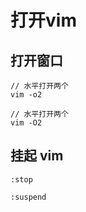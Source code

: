 # 打开vim

## 打开窗口

```shell
// 水平打开两个
vim -o2

// 水平打开两个
vim -O2
```

## 挂起 vim

```shell
:stop

:suspend
```


